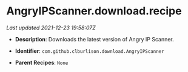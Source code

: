 # AngryIPScanner.download.recipe

_Last updated 2021-12-23 19:58:07Z_

- **Description**: Downloads the latest version of Angry IP Scanner.

- **Identifier**: `com.github.clburlison.download.AngryIPScanner`

- **Parent Recipes**: `None`